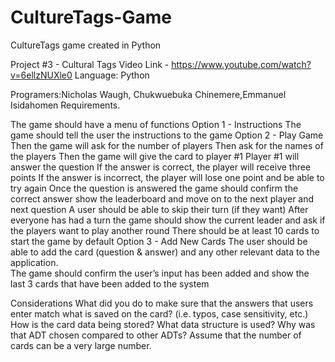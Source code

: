 # CultureTags-Game
CultureTags game created in Python

Project #3 - Cultural Tags
Video Link - https://www.youtube.com/watch?v=6ellzNUXle0
Language:  Python

Programers:Nicholas Waugh, Chukwuebuka Chinemere,Emmanuel Isidahomen
Requirements.

The game should have a menu of functions
Option 1 - Instructions
The game should tell the user the instructions to the game
Option 2 - Play Game
Then the game will ask for the number of players
Then ask for the names of the players
Then the game will give the card to player #1
Player #1 will answer the question
If the answer is correct, the player will receive three points
If the answer is incorrect, the player will lose one point and be able to try again
Once the question is answered the game should confirm the correct answer show the leaderboard and move on to the next player and next question
A user should be able to skip their turn (if they want)
After everyone has had a turn the game should show the current leader and ask if the players want to play another round
There should be at least 10 cards to start the game by default
Option 3 - Add New Cards
The user should be able to add the card (question & answer) and any other relevant data to the application.  
The game should confirm the user’s input has been added and show the last 3 cards that have been added to the system

Considerations
What did you do to make sure that the answers that users enter match what is saved on the card? (i.e. typos, case sensitivity, etc.)
How is the card data being stored? What data structure is used? Why was that ADT chosen compared to other ADTs? Assume that the number of cards can be a very large number. 


